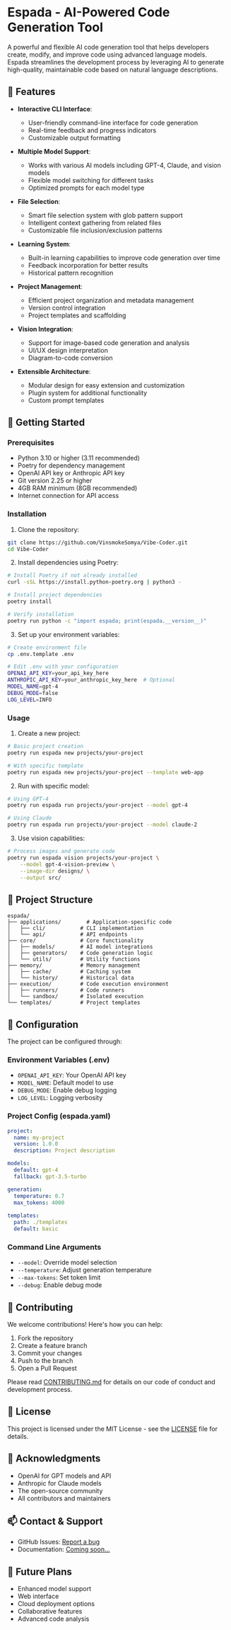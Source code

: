 # Espada - AI-Powered Code Generation Tool

A powerful and flexible AI code generation tool that helps developers create, modify, and improve code using advanced language models. Espada streamlines the development process by leveraging AI to generate high-quality, maintainable code based on natural language descriptions.

## 🌟 Features

- **Interactive CLI Interface**: 
  - User-friendly command-line interface for code generation
  - Real-time feedback and progress indicators
  - Customizable output formatting
  
- **Multiple Model Support**: 
  - Works with various AI models including GPT-4, Claude, and vision models
  - Flexible model switching for different tasks
  - Optimized prompts for each model type
  
- **File Selection**: 
  - Smart file selection system with glob pattern support
  - Intelligent context gathering from related files
  - Customizable file inclusion/exclusion patterns
  
- **Learning System**: 
  - Built-in learning capabilities to improve code generation over time
  - Feedback incorporation for better results
  - Historical pattern recognition
  
- **Project Management**: 
  - Efficient project organization and metadata management
  - Version control integration
  - Project templates and scaffolding
  
- **Vision Integration**: 
  - Support for image-based code generation and analysis
  - UI/UX design interpretation
  - Diagram-to-code conversion
  
- **Extensible Architecture**: 
  - Modular design for easy extension and customization
  - Plugin system for additional functionality
  - Custom prompt templates

## 🚀 Getting Started

### Prerequisites

- Python 3.10 or higher (3.11 recommended)
- Poetry for dependency management
- OpenAI API key or Anthropic API key
- Git version 2.25 or higher
- 4GB RAM minimum (8GB recommended)
- Internet connection for API access

### Installation

1. Clone the repository:
```bash
git clone https://github.com/VinsmokeSomya/Vibe-Coder.git
cd Vibe-Coder
```

2. Install dependencies using Poetry:
```bash
# Install Poetry if not already installed
curl -sSL https://install.python-poetry.org | python3 -

# Install project dependencies
poetry install

# Verify installation
poetry run python -c "import espada; print(espada.__version__)"
```

3. Set up your environment variables:
```bash
# Create environment file
cp .env.template .env

# Edit .env with your configuration
OPENAI_API_KEY=your_api_key_here
ANTHROPIC_API_KEY=your_anthropic_key_here  # Optional
MODEL_NAME=gpt-4
DEBUG_MODE=false
LOG_LEVEL=INFO
```

### Usage

1. Create a new project:
```bash
# Basic project creation
poetry run espada new projects/your-project

# With specific template
poetry run espada new projects/your-project --template web-app
```

2. Run with specific model:
```bash
# Using GPT-4
poetry run espada run projects/your-project --model gpt-4

# Using Claude
poetry run espada run projects/your-project --model claude-2
```

3. Use vision capabilities:
```bash
# Process images and generate code
poetry run espada vision projects/your-project \
    --model gpt-4-vision-preview \
    --image-dir designs/ \
    --output src/
```

## 📁 Project Structure

```
espada/
├── applications/        # Application-specific code
│   ├── cli/           # CLI implementation
│   └── api/           # API endpoints
├── core/              # Core functionality
│   ├── models/        # AI model integrations
│   ├── generators/    # Code generation logic
│   └── utils/         # Utility functions
├── memory/            # Memory management
│   ├── cache/         # Caching system
│   └── history/       # Historical data
├── execution/         # Code execution environment
│   ├── runners/       # Code runners
│   └── sandbox/       # Isolated execution
└── templates/         # Project templates
```

## 🔧 Configuration

The project can be configured through:

### Environment Variables (.env)
- `OPENAI_API_KEY`: Your OpenAI API key
- `MODEL_NAME`: Default model to use
- `DEBUG_MODE`: Enable debug logging
- `LOG_LEVEL`: Logging verbosity

### Project Config (espada.yaml)
```yaml
project:
  name: my-project
  version: 1.0.0
  description: Project description

models:
  default: gpt-4
  fallback: gpt-3.5-turbo

generation:
  temperature: 0.7
  max_tokens: 4000
  
templates:
  path: ./templates
  default: basic
```

### Command Line Arguments
- `--model`: Override model selection
- `--temperature`: Adjust generation temperature
- `--max-tokens`: Set token limit
- `--debug`: Enable debug mode

## 🤝 Contributing

We welcome contributions! Here's how you can help:

1. Fork the repository
2. Create a feature branch
3. Commit your changes
4. Push to the branch
5. Open a Pull Request

Please read [CONTRIBUTING.md](CONTRIBUTING.md) for details on our code of conduct and development process.

## 📝 License

This project is licensed under the MIT License - see the [LICENSE](LICENSE) file for details.

## 🙏 Acknowledgments

- OpenAI for GPT models and API
- Anthropic for Claude models
- The open-source community
- All contributors and maintainers

## 📫 Contact & Support

- GitHub Issues: [Report a bug](https://github.com/VinsmokeSomya/Vibe-Coder/issues)
- Documentation: [Coming soon...]()


## 🚀 Future Plans

- Enhanced model support
- Web interface
- Cloud deployment options
- Collaborative features
- Advanced code analysis
